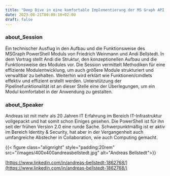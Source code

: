 ```yaml
---
title: "Deep Dive in eine komfortable Implementierung der MS Graph API - Andreas Bellstedt"
date: 2023-08-21T00:00:18+02:00
draft: false
---
```


### about_Session

Ein technischer Ausflug in den Aufbau und die Funktionsweise des MSGraph PowerShell Moduls von Friedrich Weinmann und Andi Bellstedt. In dem Vortrag stellt Andi die Struktur, den konzeptionellen Aufbau und die Funktionsweise des Modules vor. 
Die Session vermittelt Methodiken für eine effiziente Modulentwicklung, um auch größere Module strukturiert und verwaltbar zu behalten. Weiterhin wird erklärt wie Funktionen/cmdlets effektiv und effizient erstellt werden. Unterstützung der Pipelinefunktionalität ist an dieser Stelle eine der Überlegungen, um ein Modul komfortabel in der Anwendung zu gestalten.

### about_Speaker

Andreas ist mit mehr als 20 Jahren IT Erfahrung im Bereich IT-Infrastruktur vollgepackt und hat somit schon Einiges gesehen.
Die PowerShell ist für ihn seit der frühen Version 2.0 eine runde Sache. Schwerpunktmäßig ist er aktiv im Bereich Identity & Security, hat aber in der Vergangenheit auch umfangreiche Abstecher in Collaboration, wie auch Computing gemacht.

{{< figure class="alignright" style="padding:20rem" src="/images/400x400andreasbellstedt.jpg" alt="Andreas Bellstedt">}}

[https://www.linkedin.com/in/andreas-bellstedt-1862768/](https://www.linkedin.com/in/andreas-bellstedt-1862768/)
